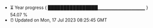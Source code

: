 - ⏳ Year progress { ████████████████▁▁▁▁▁▁▁▁▁▁▁▁▁▁ } 54.07 %
- ⏰ Updated on Mon, 17 Jul 2023 08:25:45 GMT

